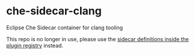 # che-sidecar-clang
Eclipse Che Sidecar container for clang tooling

This repo is no longer in use, please use the [sidecar definitions inside the plugin registry](https://github.com/eclipse/che-plugin-registry/tree/master/sidecars) instead.
